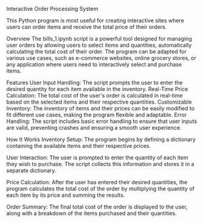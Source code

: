Interactive Order Processing System

This Python program is most useful for creating interactive sites where users can order items and receive the total price of their orders.

Overview
The bills_1.ipynb script is a powerful tool designed for managing user orders by allowing users to select items and quantities, automatically calculating the total cost of their order. The program can be adapted for various use cases, such as e-commerce websites, online grocery stores, or any application where users need to interactively select and purchase items.

Features
User Input Handling: The script prompts the user to enter the desired quantity for each item available in the inventory.
Real-Time Price Calculation: The total cost of the user's order is calculated in real-time based on the selected items and their respective quantities.
Customizable Inventory: The inventory of items and their prices can be easily modified to fit different use cases, making the program flexible and adaptable.
Error Handling: The script includes basic error handling to ensure that user inputs are valid, preventing crashes and ensuring a smooth user experience.

How It Works
Inventory Setup: The program begins by defining a dictionary containing the available items and their respective prices.

User Interaction: The user is prompted to enter the quantity of each item they wish to purchase. The script collects this information and stores it in a separate dictionary.

Price Calculation: After the user has entered their desired quantities, the program calculates the total cost of the order by multiplying the quantity of each item by its price and summing the results.

Order Summary: The final total cost of the order is displayed to the user, along with a breakdown of the items purchased and their quantities.

